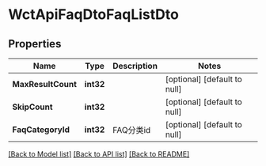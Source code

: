 # WctApiFaqDtoFaqListDto

## Properties
Name | Type | Description | Notes
------------ | ------------- | ------------- | -------------
**MaxResultCount** | **int32** |  | [optional] [default to null]
**SkipCount** | **int32** |  | [optional] [default to null]
**FaqCategoryId** | **int32** | FAQ分类id | [optional] [default to null]

[[Back to Model list]](../README.md#documentation-for-models) [[Back to API list]](../README.md#documentation-for-api-endpoints) [[Back to README]](../README.md)

